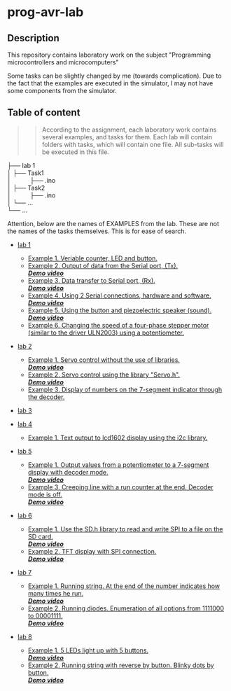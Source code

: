 # prog-avr-lab
## Description
This repository contains laboratory work on the subject 
"Programming microcontrollers and microcomputers"

Some tasks can be slightly changed by me (towards complication). Due to the fact that the examples are executed in the simulator, I may not have some components from the simulator.

## Table of content
>>According to the assignment, each laboratory work contains several examples, and tasks for 
>>them. Each lab will contain folders with tasks, which will contain one file. 
>>All sub-tasks will be executed in this file.

├── lab 1  
│   ├── Task1    
│&nbsp; &nbsp; &nbsp; &nbsp; &nbsp; &nbsp;├── .ino  
│   ├── Task2  
│&nbsp; &nbsp; &nbsp; &nbsp; &nbsp; &nbsp;├── .ino  
│   └── ...  
└── ...  

Attention, below are the names of EXAMPLES from the lab. These are not the names of the tasks themselves. This is for ease of search.
    
- [lab 1](https://github.com/Ivanchenko59/prog-avr-lab/tree/main/lab1)
    - [Example 1. Veriable counter, LED and button.](https://github.com/Ivanchenko59/prog-avr-lab/tree/main/lab1/Task1)
    - [Example 2. Output of data from the Serial port, (Tx).](https://github.com/Ivanchenko59/prog-avr-lab/tree/main/lab1/Task2)  
    _**[Demo video](https://youtu.be/pjQb2NrQ2GI)**_
    - [Example 3. Data transfer to Serial port, (Rx).](https://github.com/Ivanchenko59/prog-avr-lab/tree/main/lab1/Task3)  
    _**[Demo video](https://youtu.be/DCOrv95y7QU)**_
    - [Example 4. Using 2 Serial connections, hardware and software.](https://github.com/Ivanchenko59/prog-avr-lab/tree/main/lab1/Task4)  
    _**[Demo video](https://youtu.be/PnF7WLNBGiY)**_
    - [Example 5. Using the button and piezoelectric speaker (sound).](https://github.com/Ivanchenko59/prog-avr-lab/tree/main/lab1/Task5)  
    _**[Demo video](https://youtu.be/WAyk3myT4kY)**_
    - [Example 6. Changing the speed of a four-phase stepper motor (similar to the driver ULN2003) using a potentiometer.](https://github.com/Ivanchenko59/prog-avr-lab/tree/main/lab1/Task6)

- [lab 2](https://github.com/Ivanchenko59/prog-avr-lab/tree/main/lab2)
    - [Example 1. Servo control without the use of libraries.](https://github.com/Ivanchenko59/prog-avr-lab/tree/main/lab2/Task1)  
    _**[Demo video](https://youtu.be/h7xetrCC5TI)**_
    - [Example 2. Servo control using the library "Servo.h".](https://github.com/Ivanchenko59/prog-avr-lab/tree/main/lab2/Task2)  
    _**[Demo video](https://youtu.be/TpBWOQfw6fk)**_
    - [Example 3. Display of numbers on the 7-segment indicator through the decoder.](https://github.com/Ivanchenko59/prog-avr-lab/tree/main/lab2/Task3)  
    
- [lab 3](https://github.com/Ivanchenko59/prog-avr-lab/tree/main/lab3)

- [lab 4](https://github.com/Ivanchenko59/prog-avr-lab/tree/main/lab4)
    - [Example 1. Text output to lcd1602 display using the i2c library.](https://github.com/Ivanchenko59/prog-avr-lab/tree/main/lab4/Task1)
  
- [lab 5](https://github.com/Ivanchenko59/prog-avr-lab/tree/main/lab5)
    - [Example 1. Output values from a potentiometer to a 7-segment display with decoder mode.](https://github.com/Ivanchenko59/prog-avr-lab/tree/main/lab5/Task1)  
    _**[Demo video](https://youtu.be/_KRdGJKw7tk)**_
    - [Example 3. Creeping line with a run counter at the end. Decoder mode is off.](https://github.com/Ivanchenko59/prog-avr-lab/tree/main/lab5/Task3)  
    _**[Demo video](https://youtu.be/vlx8YaQytD0)**_


- [lab 6](https://github.com/Ivanchenko59/prog-avr-lab/tree/main/lab6)
    - [Example 1. Use the SD.h library to read and write SPI to a file on the SD card.](https://github.com/Ivanchenko59/prog-avr-lab/tree/main/lab6/Task1)  
    _**[Demo video](https://youtu.be/I0JMaFKoiXQ)**_
    - [Example 2. TFT display with SPI connection.](https://github.com/Ivanchenko59/prog-avr-lab/tree/main/lab6/Task2)  
    _**[Demo video](https://youtu.be/dpsEr2YzUG0)**_

- [lab 7](https://github.com/Ivanchenko59/prog-avr-lab/tree/main/lab7)
    - [Example 1. Running string. At the end of the number indicates how many times he run.](https://github.com/Ivanchenko59/prog-avr-lab/tree/main/lab7/Task1)  
    _**[Demo video](https://youtu.be/GUf45GnfNII)**_
    - [Example 2. Running diodes. Enumeration of all options from 1111000 to 00001111.](https://github.com/Ivanchenko59/prog-avr-lab/tree/main/lab7/Task2)  
    _**[Demo video](https://youtu.be/0bvK61JWpA4)**_
    
- [lab 8](https://github.com/Ivanchenko59/prog-avr-lab/tree/main/lab8)
    - [Example 1. 5 LEDs light up with 5 buttons.](https://github.com/Ivanchenko59/prog-avr-lab/tree/main/lab8/Task3)  
    _**[Demo video](https://youtu.be/sG0pK_2dQWI)**_
    - [Example 2. Running string with reverse by button. Blinky dots by button.](https://github.com/Ivanchenko59/prog-avr-lab/tree/main/lab8/Task5)  
    _**[Demo video](https://youtu.be/FLYm90wHbZA)**_
